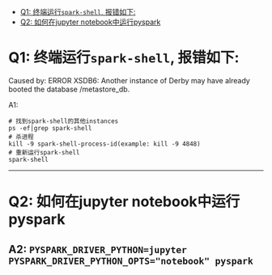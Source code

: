 
<!-- toc orderedList:0 depthFrom:1 depthTo:6 -->

* [Q1: 终端运行`spark-shell`, 报错如下:](#q1-终端运行spark-shell-报错如下)
* [Q2: 如何在jupyter notebook中运行pyspark](#q2-如何在jupyter-notebook中运行pyspark)

<!-- tocstop -->

# Q1: 终端运行`spark-shell`, 报错如下:
Caused by: ERROR XSDB6: Another instance of Derby may have already booted the database /metastore_db.

A1:
```
# 找到spark-shell的其他instances
ps -ef|grep spark-shell
# 杀进程
kill -9 spark-shell-process-id(example: kill -9 4848)
# 重新运行spark-shell
spark-shell
```
----
# Q2: 如何在jupyter notebook中运行pyspark

A2:
`PYSPARK_DRIVER_PYTHON=jupyter PYSPARK_DRIVER_PYTHON_OPTS="notebook" pyspark`
----
